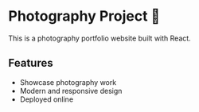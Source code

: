 # Photography Project 📸

This is a photography portfolio website built with React.

## Features
- Showcase photography work
- Modern and responsive design
- Deployed online

